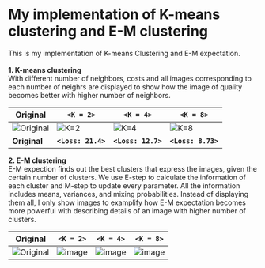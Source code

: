 # My implementation of K-means clustering and E-M clustering
This is my implementation of K-means Clustering and E-M expectation. <br>
<br>
**1. K-means clustering** <br>
With different number of neighbors, costs and all images corresponding to each number of neighrs are displayed to show how the image of quality becomes better with higher number of neighbors. 

| Original | `<K = 2>` | `<K = 4>` | `<K = 8>` |
|--------------|----------------|-----------------|-----------------|
| ![Original](https://github.com/kimhyeonejun/K-means-clustering-and-EM-expectation/assets/103301952/d3846632-aa29-4bca-a47c-f0afb42f896b) | ![K=2](https://github.com/kimhyeonejun/K-means-clustering-and-EM-expectation/assets/103301952/48305fc3-79de-4a42-aa3c-5b3bf46fb4bd) | ![K=4](https://github.com/kimhyeonejun/K-means-clustering-and-EM-expectation/assets/103301952/a227b405-3cf2-4cd2-9e0a-37f238526605) | ![K=8](https://github.com/kimhyeonejun/K-means-clustering-and-EM-expectation/assets/103301952/aa6d289d-3c2f-4529-b5d5-9596581fa4f1) |
| **Original** | **`<Loss: 21.4>`** | **`<Loss: 12.7>`** | **`<Loss: 8.73>`** |


**2. E-M clustering** <br>
E-M expection finds out the best clusters that express the images, given the certain number of clusters. We use E-step to calculate the information of each cluster and M-step to update every parameter. All the information includes means, variances, and mixing probabilities. Instead of displaying them all, I only show images to examplify how E-M expectation becomes more powerful with describing details of an image with higher number of clusters.

| Original | `<K = 2>` | `<K = 4>` | `<K = 8>` |
|--------------|----------------|-----------------|-----------------|
| ![Original](https://github.com/kimhyeonejun/K-means-clustering-and-EM-expectation/assets/103301952/d3846632-aa29-4bca-a47c-f0afb42f896b) |![image](https://github.com/kimhyeonejun/K-means-clustering-and-EM-expectation/assets/103301952/4e00421b-b1d9-4c08-9470-d32c37d3bf4e) | ![image](https://github.com/kimhyeonejun/K-means-clustering-and-EM-expectation/assets/103301952/74106d98-c3dd-49ab-98f9-66760df74d3e)| ![image](https://github.com/kimhyeonejun/K-means-clustering-and-EM-expectation/assets/103301952/475e5f6a-0de4-4a3d-898a-29124dc862eb)|
